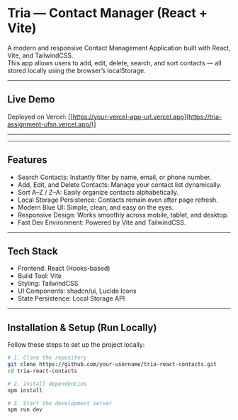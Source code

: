 # Tria — Contact Manager (React + Vite)

A modern and responsive Contact Management Application built with React, Vite, and TailwindCSS.  
This app allows users to add, edit, delete, search, and sort contacts — all stored locally using the browser’s localStorage.

---

## Live Demo
Deployed on Vercel: [[https://your-vercel-app-url.vercel.app](https://tria-assignment-ufsn.vercel.app/)]

---


---

## Features
- Search Contacts: Instantly filter by name, email, or phone number.  
- Add, Edit, and Delete Contacts: Manage your contact list dynamically.  
- Sort A–Z / Z–A: Easily organize contacts alphabetically.  
- Local Storage Persistence: Contacts remain even after page refresh.  
- Modern Blue UI: Simple, clean, and easy on the eyes.  
- Responsive Design: Works smoothly across mobile, tablet, and desktop.  
- Fast Dev Environment: Powered by Vite and TailwindCSS.

---

## Tech Stack
- Frontend: React (Hooks-based)
- Build Tool: Vite
- Styling: TailwindCSS
- UI Components: shadcn/ui, Lucide Icons
- State Persistence: Local Storage API

---

## Installation & Setup (Run Locally)

Follow these steps to set up the project locally:

```bash
# 1. Clone the repository
git clone https://github.com/your-username/tria-react-contacts.git
cd tria-react-contacts

# 2. Install dependencies
npm install

# 3. Start the development server
npm run dev


